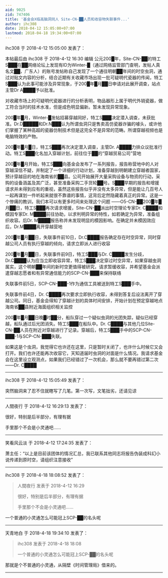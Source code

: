 ```yaml
---
aid: 9025
zid: 747406
title: '基金会X临高脑洞同人 Site-CN-██人员和收容物失联事件...'
author: ihc308
date: 2018-04-12 15:05:00+07:00
lastmod: 2018-04-18 19:34:00+07:00
---
```


ihc308 于 2018-4-12 15:05:00 发表了：

本帖最后由 ihc308 于 2018-4-12 16:30 编辑 公元200█年，Site-CN-██的特工S███在██网络论坛上发现有ID为Winter-█（通过网络监管部门查明，发帖人真名文██，广东人）的账号发帖称自己发现了一个通往明朝██年间的时空虫洞，通过对贴文内容的分析，结合近期有关收藏市场出现一批可疑明代瓷器的传闻，特工S███认为此事可能涉及异常现象，于200█年█月██日申请对此展开调查，站点主管Dr A████予以批准。

对收藏市场上的可疑明代瓷器进行的分析表明，物品器形上属于明代外销瓷器，做工符合当时的技术水准，但是成色明显偏新。暂未发现异常现象。

200█年█月，Winter-█发帖招募穿越同好，特工S███决定潜入调查，未获批准。Dr.D█████和Dr.N███认为所谓虫洞只是售卖高仿瓷器诈骗的噱头，或许他们掌握了某种高超的瓷器仿制技术但是这完全不是异常的范畴。所谓穿越视频也是电脑特效的产物。

200█年█月█日，特工S███再次决定潜入调查，主管Dr. A████力排众议批准行动。特工S███化名加入穿越计划，前往位于██的“穿越贸易公司”营地

200█年█月开始，特工S███向基金会发布了一系列报告，报告称营地中的人对穿越深信不疑，并制定了一个详细的行动计划，准备穿越到明朝建立穿越者国家，预计穿越目的地在海南省的██县。公司开始展开大量采购设备与物资的行动，采购的设备涵盖及其广泛，甚至准备采购二手货轮██号。S███早期的报告和增援请求并未得到应有的重视，虽然这些报告似乎并没有太多异常，但是能让几百号人一起再谋划一件听起来就很不靠谱的事情，这背后定然隐藏着真正的异常。这是一个惨痛的教训，我们本可以有更多时间来处理这个问题 ——O5-CN-██200█年█月██日，特工S███再次请求增援，Site-CN-██派出时空理论专家Dr. C████和模因专家Dr. M████前往协助，以求判明异常的特性，如若确定为异常，准备组织收容。后Dr. M████报告称并未发现明显的模因影响。在确定并未模因效应后，Dr.M████离开穿越营地

200█年█月██日，失联事件前10日，Dr.C████报告确定存在时空异常，同时穿越公司人员有执行穿越的倾向，请求立即派人进行收容

200█年█月██日，失联事件前9日，特工S███与Dr. C████发生分歧，Dr.C████认为应当立即收容异常，特工S███决定穿过时空异常，如果穿越虫洞属实，这个明朝██年间的新时空更值得被研究，请求暂缓收容，并希望基金会派遣穿越志愿者和有异常通信能力的SCP-CN-███来保持联络

失联事件前5日，SCP-CN-███-1作为通信工具被送到特工S███手中。

失联事件前4日，Dr. C████再次要求立即执行收容，未得到答复后设法离开了穿越公司。同日，基金会得知了穿越计划的具体时间安排，开始计划在预定穿越地点海南省██县附近海面组织相关监控

200█年█月██日晚█时██分，船队穿过一个疑似虫洞的光团失踪，疑似已经穿越，船队通过后光团消失。特工S███在船队中。Dr. C████与其他几位Site-CN-██人员在附近对穿越进行了记录。穿越后，特工S███手中的SCP-CN-███-1与SCP-CN-███失联。

如果这是个虫洞，我觉得它也许还在这里，只是暂时关闭了，也许什么时候它又会打开。我们也许还能再次收容它，天知道届时虫洞的对面是什么情况。我请求基金会在这里设立观测点，如果我们已经错过了一次机会，那么就不要再错过第二次 ——Dr. C████

---------

ihc308 于 2018-4-12 15:05:49 发表了：

突然脑洞来了忍不住就瞎写了几笔。第一次写，文笔拙劣，还请见谅

---------

人間夜行 于 2018-4-12 16:29:13 发表了：

很好，特别是后半部分，有理有据

手里那个不会是小灵通吧……

---------

笑看风云淡 于 2018-4-12 17:24:35 发表了：

萧主任：“以上是目前该团体的情况汇总，我已联系其他同志将报告伪装成科幻小说传递到原时空，请组织注意接收”

---------

ihc308 于 2018-4-18 18:08:52 发表了：

> 人間夜行 发表于 2018-4-12 16:29
> 
> 很好，特别是后半部分，有理有据
> 
> 手里那个不会是小灵通吧……



一个普通的小灵通怎么可能冠上SCP-██的名头呢

---------

天青地白 于 2018-4-18 19:34:10 发表了：

> ihc308 发表于 2018-4-18 18:08
> 
> 一个普通的小灵通怎么可能冠上SCP-██的名头呢



那就是个不普通的小灵通，从隔壁《时间管理局》借来的。

---------

